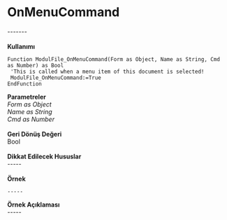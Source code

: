 # OnMenuCommand

\-------\
\
**Kullanımı**

```
Function ModulFile_OnMenuCommand(Form as Object, Name as String, Cmd as Number) as Bool
 'This is called when a menu item of this document is selected!
 ModulFile_OnMenuCommand:=True
EndFunction
```

**Parametreler**\
_Form as Object_\
_Name as String_\
_Cmd as Number_\
\
**Geri Dönüş Değeri**\
Bool\
\
**Dikkat Edilecek Hususlar**\
\-----\
\
**Örnek**

```
-----
```

**Örnek Açıklaması**\
\-----
